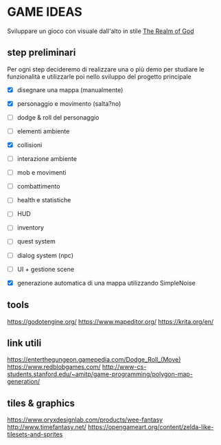 # GAME IDEAS

Sviluppare un gioco con visuale dall'alto in stile [The Realm of God](https://duckduckgo.com/?q=realm+of+the+mad+god+map&atb=v176-1&iar=images&iax=images&ia=images)

## step preliminari

Per ogni step decideremo di realizzare una o più demo per studiare le funzionalità e utilizzarle poi nello sviluppo del progetto principale

- [X] disegnare una mappa (manualmente)
- [X] personaggio e movimento (salta?no)
- [ ] dodge & roll del personaggio
- [ ] elementi ambiente
- [X] collisioni
- [ ] interazione ambiente
- [ ] mob e movimenti
- [ ] combattimento
- [ ] health e statistiche
- [ ] HUD
- [ ] inventory
- [ ] quest system
- [ ] dialog system (npc)
- [ ] UI + gestione scene
- [X] generazione automatica di una mappa utilizzando SimpleNoise



## tools

https://godotengine.org/
https://www.mapeditor.org/
https://krita.org/en/

## link utili

https://enterthegungeon.gamepedia.com/Dodge_Roll_(Move)
https://www.redblobgames.com/
http://www-cs-students.stanford.edu/~amitp/game-programming/polygon-map-generation/

## tiles & graphics

https://www.oryxdesignlab.com/products/wee-fantasy
http://www.timefantasy.net/
https://opengameart.org/content/zelda-like-tilesets-and-sprites
